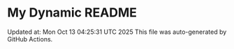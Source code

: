 # My Dynamic README
Updated at: Mon Oct 13 04:25:31 UTC 2025
This file was auto-generated by GitHub Actions.
